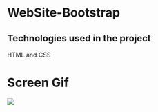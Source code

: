 # WebSite-Bootstrap

<h2>Technologies used in the project</h2>

HTML and CSS

# Screen Gif
![](Screen3.gif)
